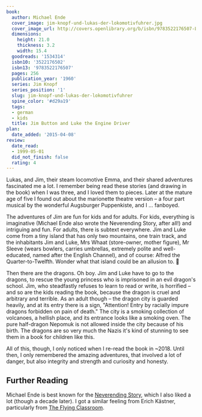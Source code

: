 ```yaml
---
book:
  author: Michael Ende
  cover_image: jim-knopf-und-lukas-der-lokomotivfuhrer.jpg
  cover_image_url: http://covers.openlibrary.org/b/isbn/9783522176507-L.jpg
  dimensions:
    height: 21.0
    thickness: 3.2
    width: 15.4
  goodreads: '1534314'
  isbn10: '3522176502'
  isbn13: '9783522176507'
  pages: 256
  publication_year: '1960'
  series: Jim Knopf
  series_position: '1'
  slug: jim-knopf-und-lukas-der-lokomotivfuhrer
  spine_color: '#d29a19'
  tags:
  - german
  - kids
  title: Jim Button and Luke the Engine Driver
plan:
  date_added: '2015-04-08'
review:
  date_read:
  - 1999-05-01
  did_not_finish: false
  rating: 4
---
```


Lukas, and Jim, their steam locomotive Emma, and their shared adventures fascinated me a lot. I remember being read
these stories (and drawing in the book) when I was three, and I loved them to pieces. Later at the mature age of five I
found out about the marionette theatre version – a four part musical by the wonderful Augsburger Puppenkiste, and I …
fanboyed.

The adventures of Jim are fun for kids and for adults. For kids, everything is imaginative (Michael Ende also wrote the
Neverending Story, after all!) and intriguing and fun. For adults, there is subtext everywhere. Jim and Luke come from a
tiny island that has only two mountains, one train track, and the inhabitants Jim and Luke, Mrs Whaat (store-owner,
mother figure), Mr Sleeve (wears bowlers, carries umbrellas, extremely polite and well-educated, named after the English
Channel), and of course: Alfred the Quarter-to-Twelfth. Wonder what that island could be an allusion to. 🤔

Then there are the dragons. Oh boy. Jim and Luke have to go to the dragons, to rescue the young princess who is
imprisoned in an evil dragon's school. Jim, who steadfastly refuses to learn to read or write, is horrified – and so are
the kids reading the book, because the dragon is cruel and arbitrary and terrible. As an adult though – the dragon city
is guarded heavily, and at its entry there is a sign, "Attention! Entry by racially impure dragons forbidden on pain of
death." The city is a smoking collection of volcanoes, a hellish place, and its entrance looks like a smoking oven. The
pure half-dragon Nepomuk is not allowed inside the city because of his birth. The dragons are so very much the Nazis
it's kind of stunning to see them in a book for children like this.

All of this, though, I only noticed when I re-read the book in ~2018. Until then, I only remembered the amazing
adventures, that involved a lot of danger, but also integrity and strength and curiosity and honesty.

## Further Reading

Michael Ende is best known for the [Neverending Story](https://books.rixx.de/reviews/2002/the-neverending-story), which
I also liked a lot (though a decade later). I got a similar feeling from Erich Kästner, particularly from [The Flying
Classroom](https://books.rixx.de/reviews/2001/das-fliegende-klassenzimmer).
